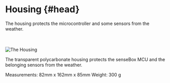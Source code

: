 # Housing {#head}

<div class="description">The housing protects the microcontroller and some sensors from the weather.</div>
<div class="line">
    <br>
    <br>
</div>

![The Housing](https://raw.githubusercontent.com/sensebox/books-v2/edu/pictures/box%2002%20top.png?token=AUIA55NGps0H8Zb_B-wyS-Tmo0Bd8763ks5bVvhcwA%3D%3D)

The transparent polycarbonate housing protects the senseBox MCU and the belonging sensors from the weather.

Measurements: 82mm x 162mm x 85mm
Weight: 300 g
